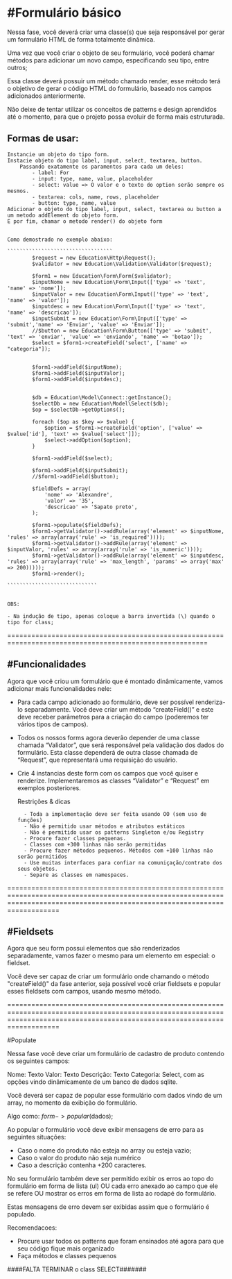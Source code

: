 #Formulário básico
==================

Nessa fase, você deverá criar uma classe(s) que seja responsável por gerar um formulário HTML de forma totalmente dinâmica.

Uma vez que você criar o objeto de seu formulário, você poderá chamar métodos para adicionar um novo campo, especificando seu tipo, entre outros;

Essa classe deverá possuir um método chamado render, esse método terá o objetivo de gerar o código HTML do formulário, baseado nos campos adicionados anteriormente.

Não deixe de tentar utilizar os conceitos de patterns e design aprendidos até o momento, para que o projeto possa evoluir de forma mais estruturada.


Formas de usar:
--------------
	Instancie um objeto do tipo form.
	Instacie objeto do tipo label, input, select, textarea, button.
		Passando exatamente os paramentos para cada um deles:
			- label: For
			- input: type, name, value, placeholder
			- select: value => O valor e o texto do option serão sempre os mesmos.
			- textarea: cols, name, rows, placeholder
			- button: type, name, value
	Adicionar o objeto do tipo label, input, select, textarea ou button a um metodo addElement do objeto form.
	E por fim, chamar o metodo render() do objeto form


	Como demostrado no exemplo abaixo:

	``````````````````````````````````
			$request = new Education\Http\Request();
			$validator = new Education\Validation\Validator($request);

			$form1 = new Education\Form\Form($validator);
			$inputNome = new Education\Form\Input(['type' => 'text', 'name' => 'nome']);
			$inputValor = new Education\Form\Input(['type' => 'text', 'name' => 'valor']);
			$inputdesc = new Education\Form\Input(['type' => 'text', 'name' => 'descricao']);
			$inputSubmit = new Education\Form\Input(['type' => 'submit','name' => 'Enviar', 'value' => 'Enviar']);
			//$button = new Education\Form\Button(['type' => 'submit', 'text' => 'enviar', 'value' => 'enviando', 'name' => 'botao']);
			$select = $form1->createField('select', ['name' => "categoria"]);


			$form1->addField($inputNome);
			$form1->addField($inputValor);
			$form1->addField($inputdesc);


			$db = Education\Model\Connect::getInstance();
			$selectDb = new Education\Model\Select($db);
			$op = $selectDb->getOptions();

			foreach ($op as $key => $value) {
				$option = $form1->createField('option', ['value' => $value['id'], 'text' => $value['select']]);
				$select->addOption($option);
			}

			$form1->addField($select);

			$form1->addField($inputSubmit);
			//$form1->addField($button);

			$fieldDefs = array(
			    'nome' => 'Alexandre',
			    'valor' => '35',
			    'descricao' => 'Sapato preto',
			);
			
			$form1->populate($fieldDefs);
			$form1->getValidator()->addRule(array('element' => $inputNome, 'rules' => array(array('rule' => 'is_required'))));
			$form1->getValidator()->addRule(array('element' => $inputValor, 'rules' => array(array('rule' => 'is_numeric'))));
			$form1->getValidator()->addRule(array('element' => $inputdesc, 'rules' => array(array('rule' => 'max_length', 'params' => array('max' => 200)))));
			$form1->render();

	`````````````````````````````


	OBS:

	- Na indução de tipo, apenas coloque a barra invertida (\) quando o tipo for class;
	
========================================================================================================


#Funcionalidades
----------------

Agora que você criou um formulário que é montado dinâmicamente, vamos adicionar mais funcionalidades nele:

- Para cada campo adicionado ao formulário, deve ser possível renderiza-lo separadamente. Você deve criar um método “createField()” e este deve receber parâmetros para a criação do campo (poderemos ter vários tipos de campos).

- Todos os nossos forms agora deverão depender de uma classe chamada “Validator”, que será responsável pela validação dos dados do formulário. Esta classe dependerá de outra classe chamada de “Request”, que representará uma requisição do usuário.

- Crie 4 instancias deste form com os campos que você quiser e renderize. Implementaremos as classes “Validator” e “Request” em exemplos posteriores.

	Restrições & dicas

		- Toda a implementação deve ser feita usando OO (sem uso de funções)
		- Não é permitido usar métodos e atributos estáticos
		- Não é permitido usar os patterns Singleton e/ou Registry
		- Procure fazer classes pequenas.
		- Classes com +300 linhas não serão permitidas
		- Procure fazer métodos pequenos. Métodos com +100 linhas não serão permitidos
		- Use muitas interfaces para confiar na comuniçação/contrato dos seus objetos.
		- Separe as classes em namespaces.

===============================================================================================================================================================================

#Fieldsets
----------

Agora que seu form possui elementos que são renderizados separadamente, vamos fazer o mesmo para um elemento em especial: o fieldset.

Você deve ser capaz de criar um formulário onde chamando o método "createField()" da fase anterior, seja possível você criar fieldsets e popular esses fieldsets com campos, usando mesmo método. 

===============================================================================================================================================================================

#Populate

Nessa fase você deve criar um formulário de cadastro de produto contendo os seguintes campos:

Nome: Texto
Valor: Texto
Descrição: Texto
Categoria: Select, com as opções vindo dinâmicamente de um banco de dados sqlite.

Você deverá ser capaz de popular esse formulário com dados vindo de um array, no momento da exibição do formulário.

Algo como: $form->popular($dados);

Ao popular o formulário você deve exibir mensagens de erro para as seguintes situações:

- Caso o nome do produto não esteja no array ou esteja vazio;
- Caso o valor do produto não seja numérico
- Caso a descrição contenha +200 caracteres.

No seu formulário também deve ser permitido exibir os erros ao topo do formulário em forma de lista (ul) OU cada erro anexado ao campo que ele se refere OU mostrar os erros em forma de lista ao rodapé do formulário.

Estas mensagens de erro devem ser exibidas assim que o formulário é populado.

Recomendacoes:

- Procure usar todos os patterns que foram ensinados até agora para que seu código fique mais organizado
- Faça métodos e classes pequenos


####FALTA TERMINAR o class SELECT#######
